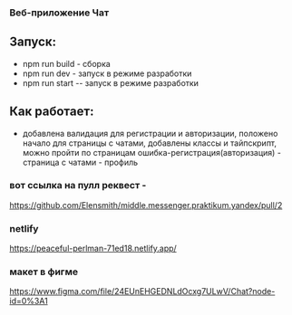 ### Веб-приложение Чат

## Запуск:

- npm run build - сборка
- npm run dev - запуск в режиме разработки
- npm run start -- запуск в режиме разработки

## Как работает:

- добавлена валидация для регистрации и авторизации, положено начало для страницы с чатами, добавлены классы и тайпскрипт, можно пройти по страницам ошибка-регистрация(авторизация) - страница с чатами - профиль

### вот ссылка на пулл реквест -

https://github.com/Elensmith/middle.messenger.praktikum.yandex/pull/2

### netlify 
https://peaceful-perlman-71ed18.netlify.app/

### макет в фигме

https://www.figma.com/file/24EUnEHGEDNLdOcxg7ULwV/Chat?node-id=0%3A1

